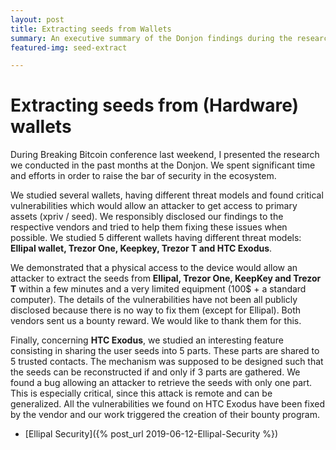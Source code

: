 ```yaml
---
layout: post
title: Extracting seeds from Wallets
summary: An executive summary of the Donjon findings during the research.
featured-img: seed-extract

---
```


# Extracting seeds from (Hardware) wallets


During Breaking Bitcoin conference last weekend, I presented the research we conducted in the past months at the Donjon. We spent significant time and efforts in order to raise the bar of security in the ecosystem.

We studied several wallets, having different threat models and found critical vulnerabilities which would allow an attacker to get access to primary assets (xpriv / seed). We responsibly disclosed our findings to the respective vendors and tried to help them fixing these issues when possible. We studied 5 different wallets having different threat models: **Ellipal wallet, Trezor One, Keepkey, Trezor T and HTC Exodus**.

We demonstrated that a physical access to the device would allow an attacker to extract the seeds from **Ellipal, Trezor One, KeepKey and Trezor T** within a few minutes and a very limited equipment (100$ + a standard computer). The details of the vulnerabilities have not been all publicly disclosed because there is no way to fix them (except for Ellipal). Both vendors sent us a bounty reward. We would like to thank them for this.

Finally, concerning **HTC Exodus**, we studied an interesting feature consisting in sharing the user seeds into 5 parts. These parts are shared to 5 trusted contacts. The mechanism was supposed to be designed such that the seeds can be reconstructed if and only if 3 parts are gathered. We found a bug allowing an attacker to retrieve the seeds with only one part. This is especially critical, since this attack is remote and can be generalized. All the vulnerabilities we found on HTC Exodus have been fixed by the vendor and our work triggered the creation of their bounty program.

- [Ellipal Security]({% post_url 2019-06-12-Ellipal-Security %})
